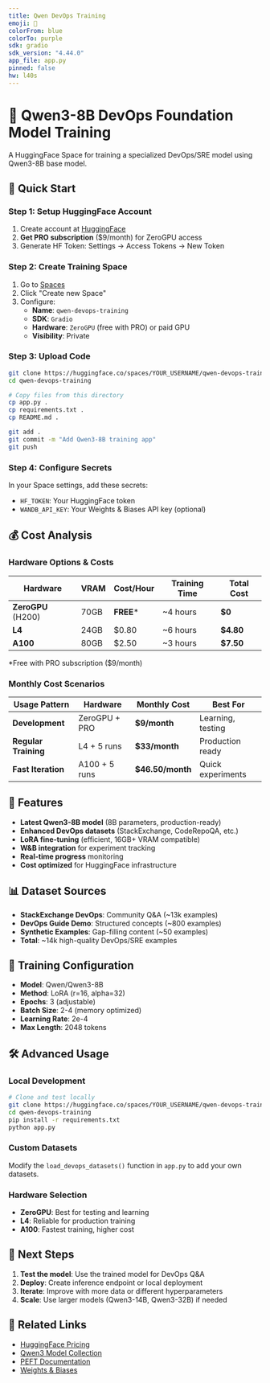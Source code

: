 ```yaml
---
title: Qwen DevOps Training
emoji: 🤖
colorFrom: blue
colorTo: purple
sdk: gradio
sdk_version: "4.44.0"
app_file: app.py
pinned: false
hw: l40s
---
```


# 🤖 Qwen3-8B DevOps Foundation Model Training

A HuggingFace Space for training a specialized DevOps/SRE model using Qwen3-8B base model.

## 🚀 Quick Start

### Step 1: Setup HuggingFace Account
1. Create account at [HuggingFace](https://huggingface.co)
2. **Get PRO subscription** ($9/month) for ZeroGPU access
3. Generate HF Token: Settings → Access Tokens → New Token

### Step 2: Create Training Space
1. Go to [Spaces](https://huggingface.co/spaces)
2. Click "Create new Space"
3. Configure:
   - **Name**: `qwen-devops-training`
   - **SDK**: `Gradio`
   - **Hardware**: `ZeroGPU` (free with PRO) or paid GPU
   - **Visibility**: Private

### Step 3: Upload Code
```bash
git clone https://huggingface.co/spaces/YOUR_USERNAME/qwen-devops-training
cd qwen-devops-training

# Copy files from this directory
cp app.py .
cp requirements.txt .
cp README.md .

git add .
git commit -m "Add Qwen3-8B training app"
git push
```

### Step 4: Configure Secrets
In your Space settings, add these secrets:
- `HF_TOKEN`: Your HuggingFace token
- `WANDB_API_KEY`: Your Weights & Biases API key (optional)

## 💰 Cost Analysis

### Hardware Options & Costs

| Hardware           | VRAM | Cost/Hour | Training Time | Total Cost |
| ------------------ | ---- | --------- | ------------- | ---------- |
| **ZeroGPU** (H200) | 70GB | **FREE*** | ~4 hours      | **$0**     |
| **L4**             | 24GB | $0.80     | ~6 hours      | **$4.80**  |
| **A100**           | 80GB | $2.50     | ~3 hours      | **$7.50**  |

*Free with PRO subscription ($9/month)

### Monthly Cost Scenarios

| Usage Pattern        | Hardware      | Monthly Cost     | Best For          |
| -------------------- | ------------- | ---------------- | ----------------- |
| **Development**      | ZeroGPU + PRO | **$9/month**     | Learning, testing |
| **Regular Training** | L4 + 5 runs   | **$33/month**    | Production ready  |
| **Fast Iteration**   | A100 + 5 runs | **$46.50/month** | Quick experiments |

## 🔧 Features

- **Latest Qwen3-8B model** (8B parameters, production-ready)
- **Enhanced DevOps datasets** (StackExchange, CodeRepoQA, etc.)
- **LoRA fine-tuning** (efficient, 16GB+ VRAM compatible)
- **W&B integration** for experiment tracking
- **Real-time progress** monitoring
- **Cost optimized** for HuggingFace infrastructure

## 📊 Dataset Sources

- **StackExchange DevOps**: Community Q&A (~13k examples)
- **DevOps Guide Demo**: Structured concepts (~800 examples)  
- **Synthetic Examples**: Gap-filling content (~50 examples)
- **Total**: ~14k high-quality DevOps/SRE examples

## 🎯 Training Configuration

- **Model**: Qwen/Qwen3-8B
- **Method**: LoRA (r=16, alpha=32)
- **Epochs**: 3 (adjustable)
- **Batch Size**: 2-4 (memory optimized)
- **Learning Rate**: 2e-4
- **Max Length**: 2048 tokens

## 🛠️ Advanced Usage

### Local Development
```bash
# Clone and test locally
git clone https://huggingface.co/spaces/YOUR_USERNAME/qwen-devops-training
cd qwen-devops-training
pip install -r requirements.txt
python app.py
```

### Custom Datasets
Modify the `load_devops_datasets()` function in `app.py` to add your own datasets.

### Hardware Selection
- **ZeroGPU**: Best for testing and learning
- **L4**: Reliable for production training
- **A100**: Fastest training, higher cost

## 📝 Next Steps

1. **Test the model**: Use the trained model for DevOps Q&A
2. **Deploy**: Create inference endpoint or local deployment
3. **Iterate**: Improve with more data or different hyperparameters
4. **Scale**: Use larger models (Qwen3-14B, Qwen3-32B) if needed

## 🔗 Related Links

- [HuggingFace Pricing](https://huggingface.co/pricing)
- [Qwen3 Model Collection](https://huggingface.co/collections/Qwen/qwen3-67dd247413f0e2e4f653967f)
- [PEFT Documentation](https://huggingface.co/docs/peft)
- [Weights & Biases](https://wandb.ai)